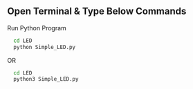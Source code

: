 ## Open Terminal & Type Below Commands

 Run Python Program

```bash
  cd LED 
  python Simple_LED.py
```
OR
```bash
  cd LED
  python3 Simple_LED.py
```
